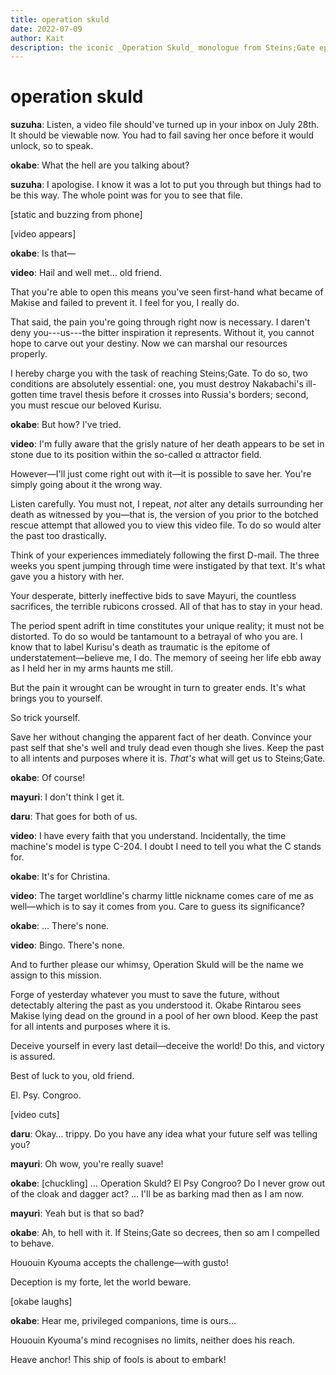 ```yaml
---
title: operation skuld
date: 2022-07-09
author: Kait
description: the iconic _Operation Skuld_ monologue from Steins;Gate episode 23.
---
```


# operation skuld

**suzuha**: Listen, a video file should've turned up in your inbox on July 28th. It should be viewable now. You had to fail saving her once before it would unlock, so to speak.

**okabe**: What the hell are you talking about?

**suzuha**: I apologise. I know it was a lot to put you through but things had to be this way. The whole point was for you to see that file.

[static and buzzing from phone]

[video appears]

**okabe**: Is that&mdash;

**video**: Hail and well met&hellip; old friend.

That you're able to open this means you've seen first-hand what became of Makise and failed to prevent it. I feel for you, I really do.

That said, the pain you're going through right now is necessary. I daren't deny you---us---the bitter inspiration it represents. Without it, you cannot hope to carve out your destiny. Now we can marshal our resources properly.

I hereby charge you with the task of reaching Steins;Gate. To do so, two conditions are absolutely essential: one, you must destroy Nakabachi's ill-gotten time travel thesis before it crosses into Russia's borders; second, you must rescue our beloved Kurisu.

**okabe**: But how? I've tried.

**video**: I'm fully aware that the grisly nature of her death appears to be set in stone due to its position within the so-called &alpha; attractor field.

However&mdash;I'll just come right out with it&mdash;it is possible to save her. You're simply going about it the wrong way.

Listen carefully. You must not, I repeat, _not_ alter any details surrounding her death as witnessed by you&mdash;that is, the version of you prior to the botched rescue attempt that allowed you to view this video file. To do so would alter the past too drastically.

Think of your experiences immediately following the first D-mail. The three weeks you spent jumping through time were instigated by that text. It's what gave you a history with her.

Your desperate, bitterly ineffective bids to save Mayuri, the countless sacrifices, the terrible rubicons crossed. All of that has to stay in your head.

The period spent adrift in time constitutes your unique reality; it must not be distorted. To do so would be tantamount to a betrayal of who you are. I know that to label Kurisu's death as traumatic is the epitome of understatement&mdash;believe me, I do. The memory of seeing her life ebb away as I held her in my arms haunts me still.

But the pain it wrought can be wrought in turn to greater ends. It's what brings you to yourself.

So trick yourself.

Save her without changing the apparent fact of her death. Convince your past self that she's well and truly dead even though she lives. Keep the past to all intents and purposes where it is. _That's_ what will get us to Steins;Gate.

**okabe**: Of course!

**mayuri**: I don't think I get it.

**daru**: That goes for both of us.

**video**: I have every faith that you understand. Incidentally, the time machine's model is type C-204. I doubt I need to tell you what the C stands for.

**okabe**: It's for Christina.

**video**: The target worldline's charmy little nickname comes care of me as well&mdash;which is to say it comes from you. Care to guess its significance?

**okabe**: &hellip; There's none.

**video**: Bingo. There's none.

And to further please our whimsy, Operation Skuld will be the name we assign to this mission.

Forge of yesterday whatever you must to save the future, without detectably altering the past as you understood it. Okabe Rintarou sees Makise lying dead on the ground in a pool of her own blood. Keep the past for all intents and purposes where it is.

Deceive yourself in every last detail&mdash;deceive the world! Do this, and victory is assured.

Best of luck to you, old friend.

El. Psy. Congroo.

[video cuts]

**daru**: Okay&hellip; trippy. Do you have any idea what your future self was telling you?

**mayuri**: Oh wow, you're really suave!

**okabe**: [chuckling] &hellip; Operation Skuld? El Psy Congroo? Do I never grow out of the cloak and dagger act? &hellip; I'll be as barking mad then as I am now.

**mayuri**: Yeah but is that so bad?

**okabe**: Ah, to hell with it. If Steins;Gate so decrees, then so am I compelled to behave.

Hououin Kyouma accepts the challenge&mdash;with gusto!

Deception is my forte, let the world beware.

[okabe laughs]

**okabe**: Hear me, privileged companions, time is ours&hellip;

Hououin Kyouma's mind recognises no limits, neither does his reach.

Heave anchor! This ship of fools is about to embark!
